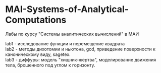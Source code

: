 # MAI-Systems-of-Analytical-Computations
Лабы по курсу "Системы аналитических вычислений" в МАИ

lab1 - исследование функции и перемещение квадрата  
lab2 - методы дихотомии и ньютона, gcd, приведение поверхности к каноническому виду, sagetex.  
lab3 - диффуры: модель "хищник-жертва", моделирование движения тела, брошенного под углом к горизонту.  
